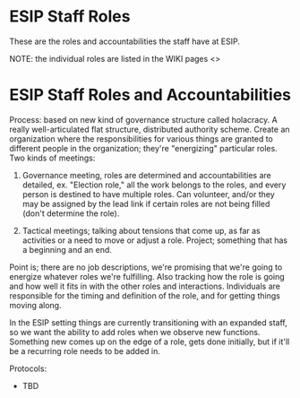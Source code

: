 ESIP Staff Roles
==================

These are the roles and accountabilities the staff have at ESIP. 

NOTE: the individual roles are listed in the WIKI pages <>

# ESIP Staff Roles and Accountabilities

Process: based on new kind of governance structure called holacracy. A really well-articulated flat structure, distributed authority scheme. Create an organization where the responsibilities for various things are granted to different people in the organization; they're "energizing" particular roles.
Two kinds of meetings:


1) Governance meeting, roles are determined and accountabilities are detailed, ex. "Election role," all the work belongs to the roles, and every person is destined to have multiple roles. Can volunteer, and/or they may be assigned by the lead link if certain roles are not being filled (don't determine the role).


2) Tactical meetings; talking about tensions that come up, as far as activities or a need to move or adjust a role.
Project; something that has a beginning and an end.


Point is; there are no job descriptions, we're promising that we're going to energize whatever roles we're fulfilling. Also tracking how the role is going and how well it fits in with the other roles and interactions. Individuals are responsible for the timing and definition of the role, and for getting things moving along.


In the ESIP setting things are currently transitioning with an expanded staff, so we want the ability to add roles when we observe new functions. Something new comes up on the edge of a role, gets done initially, but if it'll be a recurring role needs to be added in.


Protocols:
* TBD 
